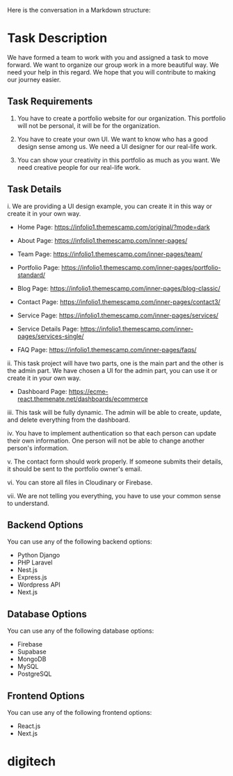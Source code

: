 Here is the conversation in a Markdown structure:

# **Task Description**

We have formed a team to work with you and assigned a task to move forward. We want to organize our group work in a more beautiful way. We need your help in this regard. We hope that you will contribute to making our journey easier.

## **Task Requirements**

1. You have to create a portfolio website for our organization. This portfolio will not be personal, it will be for the organization.

2. You have to create your own UI. We want to know who has a good design sense among us. We need a UI designer for our real-life work.

3. You can show your creativity in this portfolio as much as you want. We need creative people for our real-life work.

## **Task Details**

i. We are providing a UI design example, you can create it in this way or create it in your own way.

- Home Page: <https://infolio1.themescamp.com/original/?mode=dark>

- About Page: <https://infolio1.themescamp.com/inner-pages/>
- Team Page: <https://infolio1.themescamp.com/inner-pages/team/>
- Portfolio Page: <https://infolio1.themescamp.com/inner-pages/portfolio-standard/>
- Blog Page: <https://infolio1.themescamp.com/inner-pages/blog-classic/>
- Contact Page: <https://infolio1.themescamp.com/inner-pages/contact3/>
- Service Page: <https://infolio1.themescamp.com/inner-pages/services/>
- Service Details Page: <https://infolio1.themescamp.com/inner-pages/services-single/>
- FAQ Page: <https://infolio1.themescamp.com/inner-pages/faqs/>

ii. This task project will have two parts, one is the main part and the other is the admin part. We have chosen a UI for the admin part, you can use it or create it in your own way.

- Dashboard Page: <https://ecme-react.themenate.net/dashboards/ecommerce>

iii. This task will be fully dynamic. The admin will be able to create, update, and delete everything from the dashboard.

iv. You have to implement authentication so that each person can update their own information. One person will not be able to change another person's information.

v. The contact form should work properly. If someone submits their details, it should be sent to the portfolio owner's email.

vi. You can store all files in Cloudinary or Firebase.

vii. We are not telling you everything, you have to use your common sense to understand.

## **Backend Options**

You can use any of the following backend options:

- Python Django
- PHP Laravel
- Nest.js
- Express.js
- Wordpress API
- Next.js

## **Database Options**

You can use any of the following database options:

- Firebase
- Supabase
- MongoDB
- MySQL
- PostgreSQL

## **Frontend Options**

You can use any of the following frontend options:

- React.js
- Next.js
# digitech
